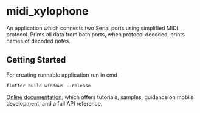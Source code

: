 # midi_xylophone

An application which connects two Serial ports using simplified MIDI protocol.
Prints all data from both ports, when protocol decoded, prints names of decoded notes.

## Getting Started

For creating runnable application run in cmd
```
flutter build windows --release
```

[Online documentation](https://docs.flutter.dev/), which offers tutorials,
samples, guidance on mobile development, and a full API reference.
